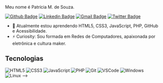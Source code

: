 

Meu nome é Patrícia M. de Souza.

[![Github Badge](https://img.shields.io/badge/-Github-000?style=flat-square&logo=Github&logoColor=white&link=https://github.com/patyfil)](https://github.com/patyfil)
[![Linkedin Badge](https://img.shields.io/badge/-LinkedIn-blue?style=flat-square&logo=Linkedin&logoColor=white&link=https://www.linkedin.com/in/patricia-de-souza/)](https://www.linkedin.com/in/patricia-de-souza/)
[![Gmail Badge](https://img.shields.io/badge/-Gmail-c14438?style=flat-square&logo=Gmail&logoColor=white&link=mailto:patyfil@gmail.com)](mailto:patyfil@gmail.com)
[![Twitter Badge](https://img.shields.io/badge/-Twitter-blue?style=flat-square&logo=Twitter&logoColor=white&link=https://twitter.com/PATYFIL)](https://twitter.com/PATYFIL)



- 🌱 Atualmente estou aprendendo HTML5, CSS3, JavaScript, PHP, GitHub e Acessibilidade.
- ⚡ Curiosity: Sou formada em Redes de Computadores, apaixonada por eletrônica e cultura maker.

## Tecnologias
![HTML5](https://img.shields.io/badge/-HTML5-E34F26?style=flat-square&logo=html5&logoColor=white)
![CSS3](https://img.shields.io/badge/-CSS3-549FDE?style=flat-square&logo=css3&logoColor=white)
![JavaScript](https://img.shields.io/badge/-JavaScript-F7B93E?style=flat-square&logo=javascript&logoColor=fff)
![PHP](https://img.shields.io/badge/-PHP-8892BF?style=flat-square&logo=php&logoColor=white)
![Git](https://img.shields.io/badge/-Git-F05032?style=flat-square&logo=git&logoColor=white)
![VSCode](https://img.shields.io/badge/-VSCode-0085D1?style=flat-square&logo=visual-studio-code&logoColor=white)
![Windows](https://img.shields.io/badge/-Windows-00ADEF?style=flat-square&logo=windows&logoColor=white)
![Linux](https://img.shields.io/badge/-Linux-16C60C?style=flat-square&logo=linux&logoColor=white)
-->
